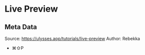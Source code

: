 # Live Preview

## Meta Data

Source:  https://ulysses.app/tutorials/live-preview 
Author: Rebekka

- ⌘⇧P
